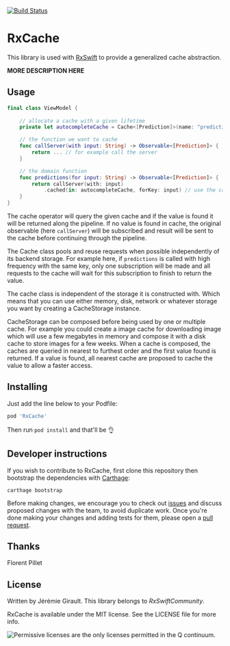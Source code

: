 [![Build Status](https://travis-ci.org/RxSwiftCommunity/RxCache.svg)](https://travis-ci.org/RxSwiftCommunity/RxCache)

RxCache
=======

This library is used with [RxSwift](https://github.com/ReactiveX/RxSwift) to provide a generalized cache abstraction.

__MORE DESCRIPTION HERE__
	
Usage
-----

```swift
final class ViewModel {
	
	// allocate a cache with a given lifetime
	private let autocompleteCache = Cache<[Prediction]>(name: "predictionCache", storage: .inMemory())

	// the function we want to cache
	func callServer(with input: String) -> Observable<[Prediction]> {
		return ... // for example call the server
	}

	// the domain function
	func predictions(for input: String) -> Observable<[Prediction]> {
		return callServer(with: input)
			.cached(in: autocompleteCache, forKey: input) // use the cache operator
	}
}
```

The cache operator will query the given cache and if the value is found it will be returned along the pipeline.
If no value is found in cache, the original observable (here `callServer`) will be subscribed and result will be sent to the cache before continuing through the pipeline.

The Cache class pools and reuse requests when possible independently of its backend storage. For example here, if `predictions` is called with high frequency with the same key, only one subscription will be made and all requests to the cache will wait for this subscription to finish to return the value.

The cache class is independent of the storage it is constructed with. Which means that you can use either memory, disk, network or whatever storage you want by creating a CacheStorage instance.

CacheStorage can be composed before being used by one or multiple cache. For example you could create a image cache for downloading image which will use a few megabytes in memory and compose it with a disk cache to store images for a few weeks. When a cache is composed, the caches are queried in nearest to furthest order and the first value found is returned. If a value is found, all nearest cache are proposed to cache the value to allow a faster access.


Installing
----------

Just add the line below to your Podfile:

```ruby
pod 'RxCache'
```

Then run `pod install` and that'll be 👌

Developer instructions
----------------------

If you wish to contribute to RxCache, first clone this repository then bootstrap the dependencies with [Carthage](https://github.com/Carthage/Carthage#installing-carthage):

```shell
carthage bootstrap
```

Before making changes, we encourage you to check out [issues](https://github.com/jeremiegirault/RxCache/issues) and discuss proposed changes with the team, to avoid duplicate work. Once you're done making your changes and adding tests for them, please open a [pull request](https://github.com/jeremiegirault/RxCache/pulls).

Thanks
------

Florent Pillet

License
-------

Written by Jérémie Girault.
This library belongs to _RxSwiftCommunity_.

RxCache is available under the MIT license. See the LICENSE file for more info.

![Permissive licenses are the only licenses permitted in the Q continuum.](https://38.media.tumblr.com/4ca19ffae09cb09520cbb5611f0a17e9/tumblr_n13vc9nm1Q1svlvsyo6_250.gif)
